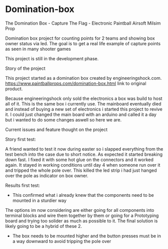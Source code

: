 # Domination-box

 The Domination Box - Capture The Flag - Electronic Paintball Airsoft Milsim Prop 


Domination box project for counting points for 2 teams
and showing box owner status via led. The goal is to get a real life example of capture points as seen in many shooter games


This project is still in the development phase.




Story of the project

This project started as a domination box created by engineeringshock.com. 
https://www.paintballprops.com/domination-box.html link to original product.

Because engineeringshock only sold the electronics a box was build to host all of it. This is the same box i currently use. The mainboard eventually died and instead of buying a new set of electronics i started this project to revive it. I could just changed the main board with an arduino and called it a day but i wanted to do some changes aswell so here we are.



Current issues and feature thought on the project

Story first test:

A friend wanted to test it now during easter so i slapped everything from the test bench into the case due to short notice. As expected it started 
breaking down fast. I fixed it with some hot glue on the connectors and it worked again. It stayed in working conditions until day 4 when someone run over it and tripped the whole pole over. This killed the led strip i had just hanged over the pole as indicator on box owner.

Results first test:

- This confirmed what i already knew that the components need to be mounted in a sturdier way

 The options im now considering are either going for all components into terminal blocks and wire them together by them or going for a Prototyping board and trying too solider as much as possible to it. The final solution is likely going to be a hybrid of these 2.

 - The box needs to be mounted higher and the button presses must be in a way downward to avoid tripping the pole over

